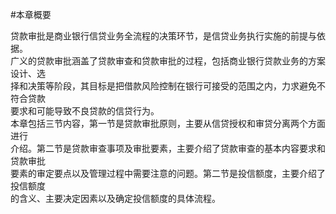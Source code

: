 #本章概要
<p>贷款审批是商业银行信贷业务全流程的决策环节，是信贷业务执行实施的前提与依据。 <br />
      广义的贷款审批涵盖了贷款审查和贷款审批的过程，包括商业银行贷款业务的方案设计、选 <br />
      择和决策等阶段，其目标是把借款风险控制在银行可接受的范围之内，力求避免不符合贷款 <br />
      要求和可能导致不良贷款的信贷行为。 <br />
本章包括三节内容，第一节是贷款审批原则，主要从信贷授权和审贷分离两个方面进行 <br />
介绍。第二节是贷款审查事项及审批要素，主要介绍了贷款审查的基本内容要求和贷款审批 <br />
要素的审定要点以及管理过程中需要注意的问题。第二节是投信额度，主要介绍了投信额度 <br />
的含义、主要决定因素以及确定投信额度的具体流程。<br />
    </p>